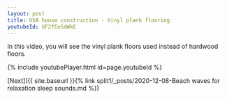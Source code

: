 ```yaml
---
layout: post
title: USA house construction - Vinyl plank flooring
youtubeId: GF2fEoSaWkE
---
```

 
In this video, you will see the vinyl plank floors used instead of hardwood floors. 
 
 
 


{% include youtubePlayer.html id=page.youtubeId %}
 
 
[Next]({{ site.baseurl }}{% link split1/_posts/2020-12-08-Beach waves for relaxation sleep sounds.md %})
